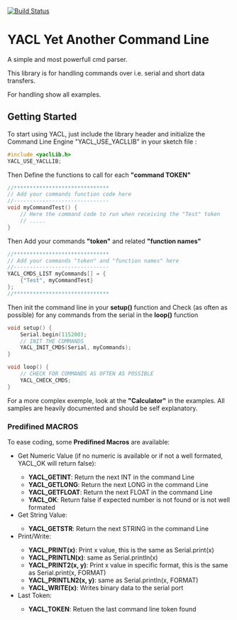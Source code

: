 [![Build Status](https://travis-ci.org/pvizeli/CmdParser.svg?branch=master)](https://travis-ci.org/pvizeli/CmdParser)

# YACL Yet Another Command Line
A simple and most powerfull cmd parser.

This library is for handling commands over i.e. serial and short data transfers.

For handling show all examples.

## Getting Started

To start using YACL, just include the library header and initialize the Command Line Engine "YACL_USE_YACLLIB" in your sketch file :
```c++
#include <yaclLib.h>
YACL_USE_YACLLIB;
```
Then Define the functions to call for each <strong>"command TOKEN"</strong>
```c++
//******************************
// Add your commands function code here
//------------------------------
void myCommandTest() {
    // Here the command code to run when receiving the "Test" token
    // .....
}
```
Then Add your commands <strong>"token"</strong> and related <strong>"function names"</strong>
```c++
//******************************
// Add your commands "token" and "function names" here
//------------------------------
YACL_CMDS_LIST myCommands[] = {
    {"Test", myCommandTest}
};
//******************************
```
Then init the command line in your <strong>setup()</strong> function
and Check (as often as possible) for any commands from the serial in the <strong>loop()</strong> function
```c++
void setup() {
    Serial.begin(115200);
    // INIT THE COMMANDS
    YACL_INIT_CMDS(Serial, myCommands);
}

void loop() {
    // CHECK FOR COMMANDS AS OFTEN AS POSSIBLE
    YACL_CHECK_CMDS;
}
```
For a more complex exemple, look at the <strong>"Calculator"</strong> in the examples. All samples are heavily documented and should be self explanatory.
<h3>Predifined MACROS</h3>
To ease coding, some <strong>Predifined Macros</strong> are available:
<ul>
    <li>Get Numeric Value (if no numeric is available or if not a well formated, YACL_OK will return false):</li>
    <ul>
    <li><strong>YACL_GETINT</strong>: Return the next INT in the command Line</li>
    <li><strong>YACL_GETLONG</strong>: Return the next LONG in the command Line</li>
    <li><strong>YACL_GETFLOAT</strong>: Return the next FLOAT in the command Line</li>
    <li><strong>YACL_OK</strong>: Return false if expected number is not found or is not well formated</li>
    </ul>
    <li>Get String Value:</li>
    <ul>
    <li><strong>YACL_GETSTR</strong>: Return the next STRING in the command Line</li>
    </ul>
    <li>Print/Write:</li>
    <ul>
    <li><strong>YACL_PRINT(x)</strong>: Print x value, this is the same as Serial.print(x)</li>
    <li><strong>YACL_PRINTLN(x)</strong>: same as Serial.println(x)</li>
    <li><strong>YACL_PRINT2(x, y)</strong>: Print x value in specific format, this is the same as Serial.print(x, FORMAT)</li>
    <li><strong>YACL_PRINTLN2(x, y)</strong>: same as Serial.println(x, FORMAT)</li>
    <li><strong>YACL_WRITE(x)</strong>: Writes binary data to the serial port</li>
    </ul>
    <li>Last Token:</li>
    <ul>
    <li><strong>YACL_TOKEN</strong>: Retuen the last command line token found</li>
    </ul>
</ul>


